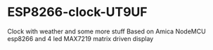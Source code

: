 # ESP8266-clock-UT9UF
 Clock with weather and some more stuff
 Based on Amica NodeMCU esp8266 and 4 led MAX7219 matrix driven display
